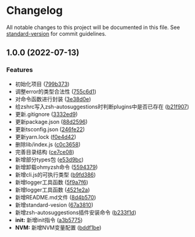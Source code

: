 # Changelog

All notable changes to this project will be documented in this file. See [standard-version](https://github.com/conventional-changelog/standard-version) for commit guidelines.

## 1.0.0 (2022-07-13)


### Features

* 初始化项目 ([799b373](https://github.com/johnhom1024/mac-cli/commit/799b37385a054ad3b5065087afd652ebd51b6199))
* 调整error的类型合法性 ([755c6d1](https://github.com/johnhom1024/mac-cli/commit/755c6d13ce2016ce5c4ddda73fefced56447985d))
* 对命令函数进行封装 ([3e38d0e](https://github.com/johnhom1024/mac-cli/commit/3e38d0e388aaa834e9dbe006ee10e8a834ae673d))
* 给zshrc写入zsh-autosuggestions时判断plugins中是否已存在 ([b21f907](https://github.com/johnhom1024/mac-cli/commit/b21f9074f026aec761ea3d8dc7be39c006380d92))
* 更新.gitignore ([3332ed9](https://github.com/johnhom1024/mac-cli/commit/3332ed981c711624de37729e375e21409a0369b2))
* 更新package.json ([88d2596](https://github.com/johnhom1024/mac-cli/commit/88d2596331a751028bb36950099e4e9118f282de))
* 更新tsconfig.json ([246fe22](https://github.com/johnhom1024/mac-cli/commit/246fe2279e82da0502a31748761f8a5341461527))
* 更新yarn.lock ([f0e4d42](https://github.com/johnhom1024/mac-cli/commit/f0e4d421a638aa28c960408733dfdb8d117beef4))
* 删除lib/index.js ([c0c3658](https://github.com/johnhom1024/mac-cli/commit/c0c36583f6db09d864aab1eaaa5260bb1bc5d3e8))
* 完善目录结构 ([ce7ce08](https://github.com/johnhom1024/mac-cli/commit/ce7ce089d6059bc353710197b64212b225c4977d))
* 新增部分types包 ([e53d9bc](https://github.com/johnhom1024/mac-cli/commit/e53d9bcfd6045be392f78d5e34307b0aeea8e924))
* 新增卸载ohmyzsh命令 ([5594379](https://github.com/johnhom1024/mac-cli/commit/55943797729bd2acf75baa1a2f18a4cb7f39c75b))
* 新增cli.js的可执行类型 ([b9fd386](https://github.com/johnhom1024/mac-cli/commit/b9fd3866072d6275ae233f455af38f7304b5207a))
* 新增logger工具函数 ([5f9a7f6](https://github.com/johnhom1024/mac-cli/commit/5f9a7f630e8fdd7b739ad9d59583da81aee77921))
* 新增logger工具函数 ([4521e2a](https://github.com/johnhom1024/mac-cli/commit/4521e2a03d127fdb7387643ff7bd11ecfa567dd8))
* 新增README.md文件 ([8d4b570](https://github.com/johnhom1024/mac-cli/commit/8d4b570710535d97af29b90148b374eff4ce1bc2))
* 新增standard-vesion ([67a3810](https://github.com/johnhom1024/mac-cli/commit/67a381032e44e67f873fba6b3dbe6231f70341e4))
* 新增zsh-autosuggestions插件安装命令 ([b233f1d](https://github.com/johnhom1024/mac-cli/commit/b233f1d9e80533829deb8276317abc0e69c39b53))
* **init:** 新增init指令 ([a3b5775](https://github.com/johnhom1024/mac-cli/commit/a3b5775ced8bd0f2a299ef5ac425c065bce7d23c))
* **NVM:** 新增NVM变量配置 ([bddf1be](https://github.com/johnhom1024/mac-cli/commit/bddf1befd25ce30a96d23ff41d9d6efbd70eab8a))
